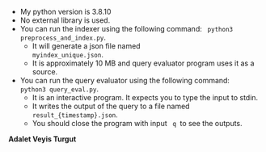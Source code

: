 * My python version is 3.8.10
* No external library is used.
* You can run the indexer using the following command: <code> python3 preprocess_and_index.py</code>. 
  * It will generate a json file named <code> myindex_unique.json</code>. 
  * It is approximately 10 MB and query evaluator program uses it as a source.
* You can run the query evaluator using the following command: <code> python3 query_eval.py</code>.
  * It is an interactive program. It expects you to type the input to stdin.
  * It writes the output of the query to a file named <code> result_{timestamp}.json</code>.
  * You should close the program with input <code> q </code>to see the outputs.

**Adalet Veyis Turgut**